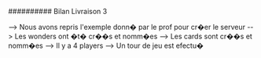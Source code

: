 ########## Bilan Livraison 3

--> Nous avons repris l'exemple donn� par le prof pour cr�er le serveur
--> Les wonders ont �t� cr��s et nomm�es
--> Les cards sont cr��s et nomm�es
--> Il y a 4 players
--> Un tour de jeu est efectu�